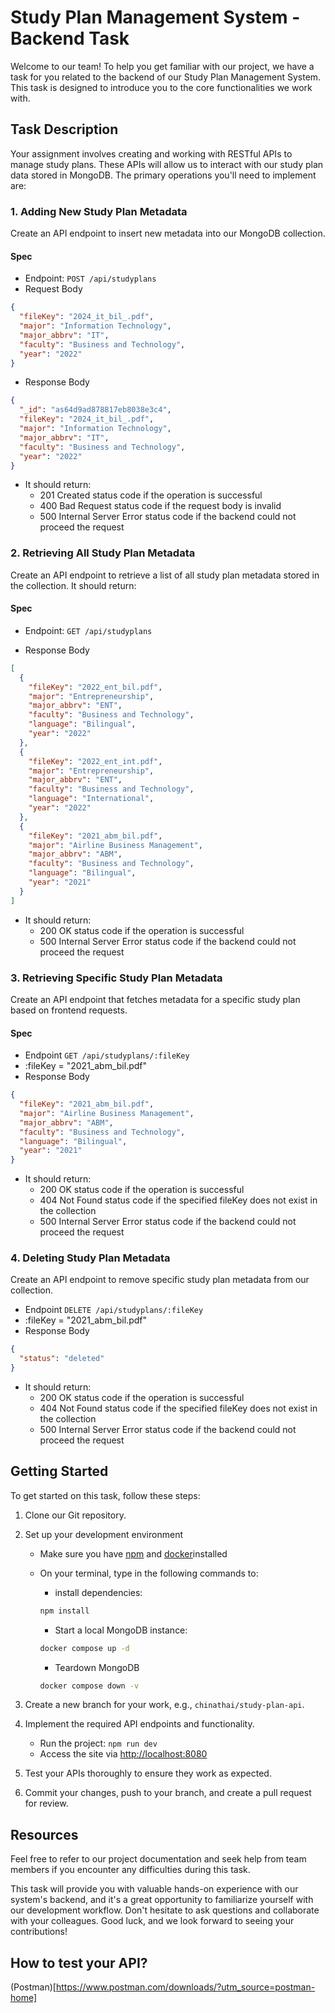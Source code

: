 # Study Plan Management System - Backend Task

Welcome to our team! To help you get familiar with our project, we have a task for you related to the backend of our Study Plan Management System. This task is designed to introduce you to the core functionalities we work with.

## Task Description

Your assignment involves creating and working with RESTful APIs to manage study plans. These APIs will allow us to interact with our study plan data stored in MongoDB. The primary operations you'll need to implement are:

### 1. Adding New Study Plan Metadata

Create an API endpoint to insert new metadata into our MongoDB collection.

#### Spec

- Endpoint: `POST /api/studyplans`
- Request Body

```json
{
  "fileKey": "2024_it_bil_.pdf",
  "major": "Information Technology",
  "major_abbrv": "IT",
  "faculty": "Business and Technology",
  "year": "2022"
}
```

- Response Body

```json
{
  "_id": "as64d9ad878817eb8038e3c4",
  "fileKey": "2024_it_bil_.pdf",
  "major": "Information Technology",
  "major_abbrv": "IT",
  "faculty": "Business and Technology",
  "year": "2022"
}
```

- It should return:
  - 201 Created status code if the operation is successful
  - 400 Bad Request status code if the request body is invalid
  - 500 Internal Server Error status code if the backend could not proceed the request

### 2. Retrieving All Study Plan Metadata

Create an API endpoint to retrieve a list of all study plan metadata stored in the collection. It should return:

#### Spec

- Endpoint: `GET /api/studyplans`

- Response Body

```json
[
  {
    "fileKey": "2022_ent_bil.pdf",
    "major": "Entrepreneurship",
    "major_abbrv": "ENT",
    "faculty": "Business and Technology",
    "language": "Bilingual",
    "year": "2022"
  },
  {
    "fileKey": "2022_ent_int.pdf",
    "major": "Entrepreneurship",
    "major_abbrv": "ENT",
    "faculty": "Business and Technology",
    "language": "International",
    "year": "2022"
  },
  {
    "fileKey": "2021_abm_bil.pdf",
    "major": "Airline Business Management",
    "major_abbrv": "ABM",
    "faculty": "Business and Technology",
    "language": "Bilingual",
    "year": "2021"
  }
]
```

- It should return:
  - 200 OK status code if the operation is successful
  - 500 Internal Server Error status code if the backend could not proceed the request

### 3. Retrieving Specific Study Plan Metadata

Create an API endpoint that fetches metadata for a specific study plan based on frontend requests.

#### Spec

- Endpoint `GET /api/studyplans/:fileKey`
- :fileKey = "2021_abm_bil.pdf"
- Response Body

```json
{
  "fileKey": "2021_abm_bil.pdf",
  "major": "Airline Business Management",
  "major_abbrv": "ABM",
  "faculty": "Business and Technology",
  "language": "Bilingual",
  "year": "2021"
}
```

- It should return:
  - 200 OK status code if the operation is successful
  - 404 Not Found status code if the specified fileKey does not exist in the collection
  - 500 Internal Server Error status code if the backend could not proceed the request

### 4. Deleting Study Plan Metadata

Create an API endpoint to remove specific study plan metadata from our collection.

- Endpoint `DELETE /api/studyplans/:fileKey`
- :fileKey = "2021_abm_bil.pdf"
- Response Body

```json
{
  "status": "deleted"
}
```

- It should return:
  - 200 OK status code if the operation is successful
  - 404 Not Found status code if the specified fileKey does not exist in the collection
  - 500 Internal Server Error status code if the backend could not proceed the request

## Getting Started

To get started on this task, follow these steps:

1.  Clone our Git repository.

2.  Set up your development environment

    - Make sure you have [npm](https://nodejs.org/en/download) and [docker](https://www.docker.com/products/docker-desktop/)installed

    - On your terminal, type in the following commands to:

      - install dependencies:

      ```sh
      npm install
      ```

      - Start a local MongoDB instance:

      ```sh
      docker compose up -d
      ```

      - Teardown MongoDB

      ```sh
      docker compose down -v
      ```

3.  Create a new branch for your work, e.g., `chinathai/study-plan-api`.

4.  Implement the required API endpoints and functionality.

    - Run the project: `npm run dev`
    - Access the site via [http://localhost:8080](http://localhost:8080)

5.  Test your APIs thoroughly to ensure they work as expected.

6.  Commit your changes, push to your branch, and create a pull request for review.

## Resources

Feel free to refer to our project documentation and seek help from team members if you encounter any difficulties during this task.

This task will provide you with valuable hands-on experience with our system's backend, and it's a great opportunity to familiarize yourself with our development workflow. Don't hesitate to ask questions and collaborate with your colleagues. Good luck, and we look forward to seeing your contributions!

## How to test your API?

(Postman)[https://www.postman.com/downloads/?utm_source=postman-home]
